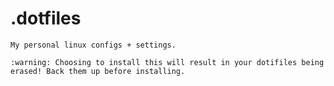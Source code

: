 # .dotfiles
    My personal linux configs + settings.

    :warning: Choosing to install this will result in your dotifiles being erased! Back them up before installing.
